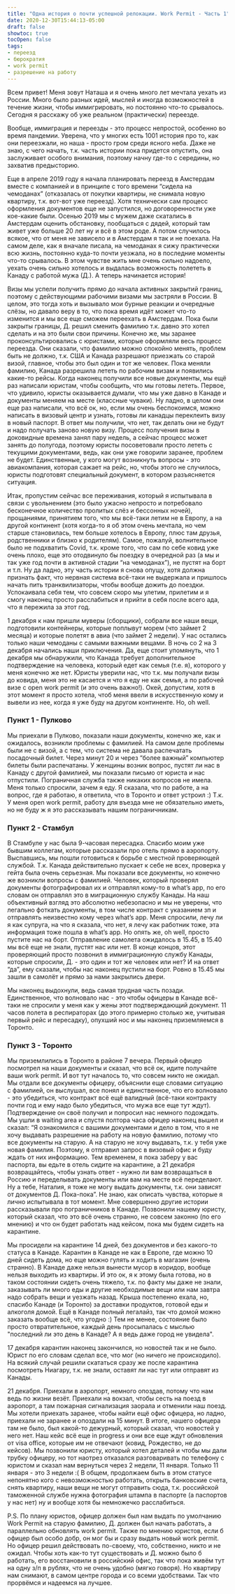 ```yaml
---
title: "Одна история о почти успешной релокации. Work Permit - Часть 1"
date: 2020-12-30T15:44:13-05:00
draft: false
showtoc: true
tocOpen: false
tags: 
- переезд
- бюрократия 
- work permit
- разрешение на работу
---
```


Всем привет! Меня зовут Наташа и я очень много лет мечтала уехать из России. Много было разных идей, мыслей и иногда возможностей в течение жизни, чтобы иммигрировать, но постоянно что-то срывалось. Сегодня я расскажу об уже реальном (практически) переезде. 

Вообще, иммиграция и переезды - это процесс непростой, особенно во время пандемии. Уверена, что у многих есть 1001
история про то, как они переезжали, но наша - просто гром среди ясного неба. Даже не знаю, с чего начать, т.к. часть
истории пока придется опустить, она заслуживает особого внимания, поэтому начну где-то с середины, но захватив
предысторию.

Еще в апреле 2019 году я начала планировать переезд в Амстердам вместе с компанией и в принципе с того времени “сидела
на чемоданах” (отказалась от покупки квартиры, не снимала новую квартиру, т.к. вот-вот уже переезд). Хотя технически сам
процесс оформления документов еще не запустился, но договоренности уже кое-какие были. Осенью 2019 мы с мужем даже
скатались в Амстердам оценить обстановку, пообщаться с дядей, который там живет уже больше 20 лет ну и всё в этом роде.
А потом случилось всякое, что от меня не зависело и в Амстердам я так и не поехала. На самом деле, как я вначале писала,
на чемоданах я сижу практически всю жизнь, постоянно куда-то почти уезжала, но в последние моменты что-то срывалось. В
этом чувстве жить мне очень сильно надоело, уехать очень сильно хотелось и выдалась возможность полететь в Канаду с
работой мужа (Д.). А теперь начинается история!

Визы мы успели получить прямо до начала активных закрытий границ, поэтому с действующими рабочими визами мы застряли в
России. В целом, это тогда хоть и вызывало мои бурные реакции и очередные слёзы, но давало веру в то, что пока время
идёт может что-то изменится и мы все еще сможем переехать в Амстердам. Пока были закрыты границы, Д. решил сменить
фамилию т.к. давно это хотел сделать и на это были свои причины. Конечно же, мы заранее проконсультировались с юристами,
которые оформляли весь процесс переезда. Они сказали, что фамилию можно спокойно менять, проблем быть не должно, т.к.
США и Канада разрешают приезжать со старой визой, главное, чтобы это был один и тот же человек. Пока меняли фамилию,
Канада разрешила лететь по рабочим визам и появились какие-то рейсы. Когда наконец получили все новые документы, мы ещё
раз написали юристам, чтобы сообщить, что мы готовы лететь. Первое, что удивило, юристы оказывается думали, что мы уже
давно в Канаде и документы меняем на месте (классные чуваки). Ну ладно, в целом они еще раз написали, что всё ок, но,
если мы очень беспокоимся, можно написать в визовый центр и узнать, готовы ли канадцы переклеить визу в новый паспорт. В
ответ мы получили, что нет, так делать они не будут и надо получать заново новую визу. Процесс получения визы в
доковидные времена занял пару недель, а сейчас процесс может занять до полугода, поэтому юристы посоветовали просто
лететь с текущими документами, ведь, как они уже говорили заранее, проблем не будет. Единственные, у кого могут
возникнуть вопросы - это авиакомпания, которая сажает на рейс, но, чтобы этого не случилось, юристы подготовят
специальный документ, в котором разъясняется ситуация.

Итак, пропустим сейчас все переживания, который я испытывала в связи с увольнением (это было ужасно непросто и
потребовало бесконечное количество пролитых слёз и бессонных ночей), прощаниями, принятием того, что мы всё-таки летим
не в Европу, а на другой континент (хотя когда-то я об этом очень мечтала, но чем старше становилась, тем больше
хотелось в Европу, плюс там друзья, родственники и близко к родителям). Самое, пожалуй, волнительное было не подхватить
Covid, т.к. кроме того, что сам по себе ковид уже очень плохо, еще это отодвинуло бы поездку в очередной раз (а мы и так
уже год почти в активной стадии “на чемоданах”), не пустят на борт и т.п. Ну да ладно, эту часть истории я снова опущу,
хотя должна признать факт, что нервная система всё-таки не выдержала и пришлось начать пить транквилизаторы, чтобы
вообще дожить до поездки. Успокаивала себя тем, что совсем скоро мы улетим, прилетим и я смогу наконец просто
расслабиться и прийти в себя после всего ада, что я пережила за этот год.

1 декабря к нам пришли муверы (сборщики), собрали все наши вещи, подготовили контейнеры, которые поплывут морем (что
займет 2 месяца) и которые полетят в авиа (что займет 2 недели). У нас остались только наши чемоданы с самыми важными
вещами. В ночь со 2 на 3 декабря начались наши приключения. Да, еще стоит упомянуть, что 1 декабря мы обнаружили, что
Канада требует дополнительное подтверждение на человека, который едет как семья (т.е. я), которого у меня конечно же
нет. Юристы уверили нас, что т.к. мы получали визы до ковида, меня это не касается и что я еду не как семья, а по
рабочей визе с open work permit (и это очень важно!). Окей, допустим, хотя в этот момент я просто хотела, чтоб меня
ввели в искусственную кому и вывели из нее, когда я уже буду на другом континенте. Но, oh well.

### Пункт 1 - Пулково

Мы приехали в Пулково, показали наши документы, конечно же, как и ожидалось, возникли проблемы с фамилией. На самом деле
проблемы были не с визой, а с тем, что система не давала распечатать посадочный билет. Через минут 20 и через “более
важный” компьютер билеты были распечатаны. У женщины возник вопрос, пустят ли нас в Канаду с другой фамилией, мы
показали письмо от юриста и нас отпустили. Пограничная служба также никаких вопросов не имела. Меня только спросили,
зачем я еду. Я сказала, что по работе, а на вопрос, где я работаю, я ответила, что в Торонто и ответ устроил :) Т.к. У
меня open work permit, работу для въезда мне не обязательно иметь, но не буду ж я это рассказывать нашим пограничникам.

### Пункт 2 - Стамбул

В Стамбуле у нас была 9-часовая пересадка. Спасибо моим уже бывшим коллегам, которые рассказали про отель прямо в
аэропорту. Выспавшись, мы пошли готовиться к борьбе с местной проверяющей службой. Т.к. Канада действительно пускает к
себе не всех, проверка у гейта была очень серьезная. Мы показали все документы, но конечно же возникли вопросы с
фамилией. Человек, который проверял документы фотографировал их и отправлял кому-то в what’s app, по его словам он
отправлял это в миграционную службу Канады. На наш объективный взгляд это абсолютно небезопасно и мы не уверены, что
легально фоткать документы, в том числе контракт с указанием зп и отправлять неизвестно кому через what’s app. Меня
спросили, лечу ли я как супруга, на что я сказала, что нет, я лечу как работник тоже, эта информация тоже пошла в what’s
app. Но опять же, oh well, просто пустите нас на борт. Отправление самолета ожидалось в 15.45, в 15.40 мы всё еще не
знали, пустят нас или нет. В конце концов, этот проверяющий просто позвонил в иммиграционную службу Канады, которые
спросили, Д. - это один и тот же человек или нет? И на ответ “да”, ему сказали, чтобы нас наконец пустили на борт. Ровно
в 15.45 мы зашли в самолёт и прямо за нами закрылись двери.

Мы наконец выдохнули, ведь самая трудная часть позади. Единственное, что волновало нас - это чтобы офицеры в Канаде
всё-таки не спросили у меня как у жены этот подтверждающий документ. 11 часов полета в респираторах (до этого примерно
столько же, учитывая первый рейс и пересадку), опухший нос и мы наконец приземляемся в Торонто.

### Пункт 3 - Торонто

Мы приземлились в Торонто в районе 7 вечера. Первый офицер посмотрел на наши документы и сказал, что всё ок, идите
получайте ваши work permit. И вот тут началось то, что совсем никто не ожидал. Мы отдали все документы офицеру,
объяснили еще словами ситуацию с фамилией, он выслушал, все понял и единственное, что его волновало - это убедиться, что
контракт всё ещё валидный (всё-таки контракту почти год и ему надо было убедиться, что мужа все еще тут ждут).
Подтверждение он своё получил и попросил нас немного подождать. Мы ушли в waiting area и спустя полтора часа офицер
наконец вышел и сказал: “Я ознакомился с вашими документами и дело в том, что я не хочу выдавать разрешение на работу на
новую фамилию, потому что все документы на старую. А на старую не хочу выдавать, т.к. у тебя уже новая фамилия. Поэтому,
я отправил запрос в визовый офис и буду ждать от них информацию. Тем временем, я пока заберу у вас паспорта, вы едьте в
отель сидите на карантине, а 21 декабря возвращайтесь, чтобы узнать ответ - нужно ли вам возвращаться в Россию и
переделывать документы или вам на месте всё переделают. Ну а тебе, Наталия, я тоже не могу выдать документы, т.к. они
зависят от документов Д. Пока-пока”. Не знаю, как описать чувства, которые я лично испытывала в тот момент. Мне
совершенно другие истории рассказывали про пограничников в Канаде. Позвонили нашему юристу, который сказал, что это всё
очень странно, не совсем законно (по его мнению) и что он будет работать над кейсом, пока мы будем сидеть на карантине.

Мы просидели на карантине 14 дней, без документов и без какого-то статуса в Канаде. Карантин в Канаде не как в Европе,
где можно 10 дней сидеть дома, но еще можно гулять и ходить в магазин (очень странно). В Канаде даже нельзя вынести
мусор в коридор, вообще нельзя выходить из квартиры. И это ок, я к этому была готова, но в таком состоянии сидеть очень
тяжело, т.к. по факту мы даже не знали, заказывать ли много еды и другие необходимые вещи или нам завтра надо собрать
вещи и уезжать назад. Крыша постепенно ехала, но, спасибо Канаде (и Торонто) за доставки продуктов, готовой еды и
алкоголя домой. Ещё в Канаде полный легалайз, так что домой можно заказать вообще всё, что угодно :) Тем не менее,
состояние было просто отвратительное, каждый день просыпалась с мыслью "последний ли это день в Канаде? А я ведь даже
город не увидела".

17 декабря карантин наконец закончился, но новостей так и не было. Юрист по его словам сделал все, что мог (но ничего не
происходило). На всякий случай решили скататься сразу же после карантина посмотреть Ниагару, т.к. не знали, оставят ли
нас тут или отправят из Канады.

21 декабря. Приехали в аэропорт, немного опоздав, потому что нам ведь по жизни везёт. Приехали на вокзал, чтобы сесть на
поезд в аэропорт, а там пожарная сигнализация заорала и отменили наш поезд. Мы хотели приехать заранее, чтобы найти ещё
офис офицера, но ладно, приехали не заранее и опоздали на 15 минут. В итоге, нашего офицера там не было, был какой-то
дежурный, который сказал, что новостей у него нет. Наш кейс всё еще in progress и они все еще ждут обновления от visa
office, которые им не отвечают (ковид, Рождество, не до кейсов). Мы позвонили юристу, который хотел деталей и чтобы мы
дали трубку офицеру, но тот наотрез отказался разговаривать по телефону с юристом и сказал нам вернуться через 2 недели,
11 января. Только 11 января - это 3 недели :( В общем, продолжаем быть в этом статусе непонятно кого с невозможностью
работать, открыть банковские счета, снять квартиру, наши вещи не могут отправить сюда, т.к. российской таможенной службе
нужна фотография штампа в паспорте (а паспортов у нас нет) ну и вообще хотя бы немножечко расслабиться.

P.S. По плану юристов, офицер должен был нам выдать по умолчанию Work Permit на старую фамилию, Д. должен был начать
работать, а параллельно обновлять work permit. Также по мнению юристов, если б офицер был особо добр, он мог бы и сразу
выдать новый work permit. Но офицер решил действовать по-своему, что, собственно, никто и не ожидал. Чтобы хоть как-то
тут существовать и Д. можно было б работать, его восстановили в российский офис, так что пока живём тут на одну з/п в
рублях, что не очень удобно (мягко говоря). Но квартиру нам снимают, в самом центре города и со всеми удобствами. Так
что прорвёмся и надеемся на лучшее.


